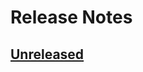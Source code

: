 # Release Notes

## [Unreleased](https://github.com/ixocreate/quill-renderer/compare/0.1.0...develop)

